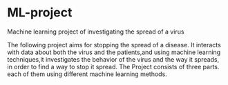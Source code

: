 # ML-project
Machine learning project of investigating the spread of a virus

The following project aims for stopping the spread of a disease.
It interacts with data about both the virus and the patients,and using machine learning techniques,it investigates the behavior of the virus and the way it spreads, in order to find a way to stop it spread.
The Project consists of three parts. each of them using different machine learning methods.
